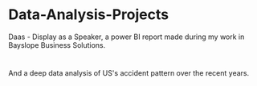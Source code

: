 # Data-Analysis-Projects

Daas - Display as a Speaker, a power BI report made during my work in Bayslope Business Solutions.
#
And a deep data analysis of US's accident pattern over the recent years.  
